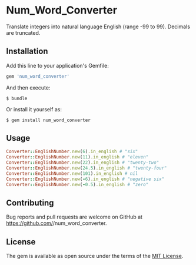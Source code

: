 # Num_Word_Converter

Translate integers into natural language English (range -99 to 99). Decimals are truncated.

## Installation

Add this line to your application's Gemfile:

```ruby
gem 'num_word_converter'
```

And then execute:

    $ bundle

Or install it yourself as:

    $ gem install num_word_converter

## Usage

``` ruby
Converter::EnglishNumber.new(6).in_english # "six"
Converter::EnglishNumber.new(11).in_english # "eleven"
Converter::EnglishNumber.new(22).in_english # "twenty-two"
Converter::EnglishNumber.new(24.5).in_english # "twenty-four"
Converter::EnglishNumber.new(101).in_english # nil
Converter::EnglishNumber.new(-6).in_english # "negative six"
Converter::EnglishNumber.new(-0.5).in_english # "zero"
```

## Contributing

Bug reports and pull requests are welcome on GitHub at https://github.com/<github username>/num_word_converter.


## License

The gem is available as open source under the terms of the [MIT License](http://opensource.org/licenses/MIT).
